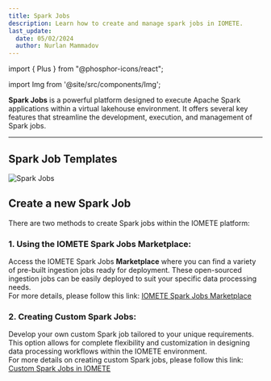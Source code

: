 ```yaml
---
title: Spark Jobs
description: Learn how to create and manage spark jobs in IOMETE.
last_update:
  date: 05/02/2024
  author: Nurlan Mammadov
---
```


import { Plus } from "@phosphor-icons/react";

import Img from '@site/src/components/Img';

**Spark Jobs** is a powerful platform designed to execute Apache Spark applications within a virtual lakehouse environment. It offers several key features that streamline the development, execution, and management of Spark jobs.

---

## **Spark Job Templates**

<Img src="/img/user-guide/spark-jobs/spark-jobs.png" alt="Spark Jobs"/>
<br />

## **Create a new Spark Job**

There are two methods to create Spark jobs within the IOMETE platform:

### 1. **Using the IOMETE Spark Jobs Marketplace:**

Access the IOMETE Spark Jobs **Marketplace** where you can find a variety of pre-built ingestion jobs ready for deployment. These open-sourced ingestion jobs can be easily deployed to suit your specific data processing needs.  
 For more details, please follow this link: [IOMETE Spark Jobs Marketplace](/open-source-spark-jobs/getting-started)

### 2. **Creating Custom Spark Jobs:**

Develop your own custom Spark job tailored to your unique requirements. This option allows for complete flexibility and customization in designing data processing workflows within the IOMETE environment.  
 For more details on creating custom Spark jobs, please follow this link: [Custom Spark Jobs in IOMETE](/developer-guide/spark-job/getting-started)
